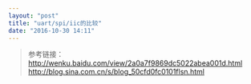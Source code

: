 ```yaml
---
layout: "post"
title: "uart/spi/iic的比较"
date: "2016-10-30 14:11"
---
```




<!-- more -->




> 参考链接：
> http://wenku.baidu.com/view/2a0a7f9869dc5022abea001d.html
> http://blog.sina.com.cn/s/blog_50cfd0fc0101flsn.html

